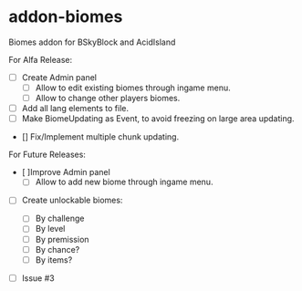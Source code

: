 # addon-biomes
Biomes addon for BSkyBlock and AcidIsland

For Alfa Release:
- [ ] Create Admin panel
	- [ ] Allow to edit existing biomes through ingame menu.
	- [ ] Allow to change other players biomes.
- [ ] Add all lang elements to file.
- [ ] Make BiomeUpdating as Event, to avoid freezing on large area updating.
- [] Fix/Implement multiple chunk updating.

For Future Releases:
- [ ]Improve Admin panel
	- [ ] Allow to add new biome through ingame menu.
- [ ] Create unlockable biomes:
	- [ ] By challenge
	- [ ] By level
	- [ ] By premission
	- [ ] By chance?
	- [ ] By items?
- [ ] Issue #3

